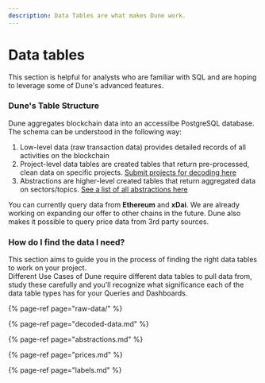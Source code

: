 ```yaml
---
description: Data Tables are what makes Dune work.
---
```


# Data tables

This section is helpful for analysts who are familiar with SQL and are hoping to leverage some of Dune's advanced features. 

### Dune's Table Structure

Dune aggregates blockchain data into an accessilbe PostgreSQL database. The schema can be understood in the following way: 

1) Low-level data (raw transaction data) provides detailed records of all activities on the blockchain
2) Project-level data tables are created tables that return pre-processed, clean data on specific projects. [Submit projects for decoding here](duneanalytics.com/decode)
3) Abstractions are higher-level created tables that return aggregated data on sectors/topics. [See a list of all abstractions here](https://github.com/duneanalytics/abstractions)

You can currently query data from **Ethereum** and **xDai**. We are already working on expanding our offer to other chains in the future. Dune also makes it possible to query price data from 3rd party sources. 

### How do I find the data I need?

This section aims to guide you in the process of finding the right data tables to work on your project.  
Different Use Cases of Dune require different data tables to pull data from, study these carefully and you'll recognize what significance each of the data table types has for your Queries and Dashboards.

{% page-ref page="raw-data/" %}

{% page-ref page="decoded-data.md" %}

{% page-ref page="abstractions.md" %}

{% page-ref page="prices.md" %}

{% page-ref page="labels.md" %}



####  <a id="Decoded-smart-contract-data"></a>

